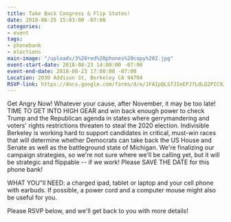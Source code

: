 ```yaml
---
title: Take Back Congress & Flip States!
date: 2018-06-25 15:03:00 -07:00
categories:
- event
tags:
- phonebank
- elections
main-image: "/uploads/3%20red%20phones%20copy%202.jpg"
event-start-date: 2018-08-23 14:00:00 -07:00
event-end-date: 2018-08-23 17:00:00 -07:00
Location: 2030 Addison St, Berkeley CA 94704
RSVP-link: https://docs.google.com/forms/d/e/1FAIpQLSfJIeEPJ7LdLO2PIC92BcnfjyvwN6wh30hcRdezS8AW6H1PdQ/viewform
---
```


Get Angry Now!  Whatever your cause, after November, it may be too late!   TIME TO GET INTO HIGH GEAR and win back enough power to check Trump and the Republican agenda in states where gerrymandering and voters' rights restrictions threaten to steal the 2020 election. Indivisible Berkeley is working hard to support candidates in critical, must-win races that will determine whether Democrats can take back the US House and Senate as well as the battleground state of Michigan.  We're finalizing our campaign strategies, so we're not sure where we'll be calling yet, but it will be strategic and flippable -- if we work!  Please SAVE THE DATE for this phone bank!

WHAT YOU"ll NEED: a charged ipad, tablet or laptop and your cell phone with earbuds.  If possible, a power cord and a computer mouse might also be useful for you.

Please RSVP below, and we'll get back to you with more details!